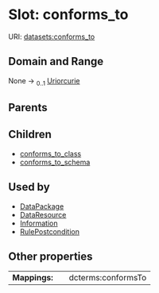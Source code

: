 
# Slot: conforms_to




URI: [datasets:conforms_to](https://w3id.org/linkml/manifesto/conforms_to)


## Domain and Range

None &#8594;  <sub>0..1</sub> [Uriorcurie](types/Uriorcurie.md)

## Parents


## Children

 *  [conforms_to_class](conforms_to_class.md)
 *  [conforms_to_schema](conforms_to_schema.md)

## Used by

 * [DataPackage](DataPackage.md)
 * [DataResource](DataResource.md)
 * [Information](Information.md)
 * [RulePostcondition](RulePostcondition.md)

## Other properties

|  |  |  |
| --- | --- | --- |
| **Mappings:** | | dcterms:conformsTo |

